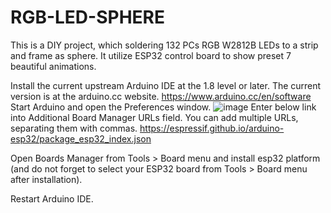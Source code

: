 # RGB-LED-SPHERE
This is a DIY project, which soldering 132 PCs RGB W2812B LEDs to a strip and frame as sphere. It utilize ESP32 control board to show preset 7 beautiful animations. 

Install the current upstream Arduino IDE at the 1.8 level or later. The current version is at the arduino.cc website. 
https://www.arduino.cc/en/software
Start Arduino and open the Preferences window.
![image](https://github.com/ellineguo/RGB-LED-SPHERE/assets/53522401/7f86a246-7a71-46ca-803a-51943fe48b29)
Enter below link into Additional Board Manager URLs field. You can add multiple URLs, separating them with commas.
https://espressif.github.io/arduino-esp32/package_esp32_index.json

Open Boards Manager from Tools > Board menu and install esp32 platform (and do not forget to select your ESP32 board from Tools > Board menu after installation).

Restart Arduino IDE.
